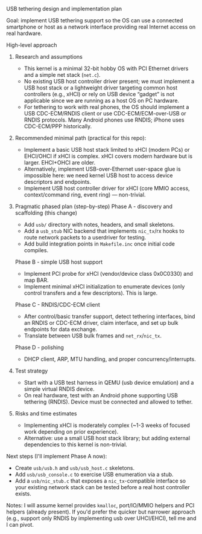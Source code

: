 USB tethering design and implementation plan

Goal: implement USB tethering support so the OS can use a connected smartphone or host as a network interface providing real Internet access on real hardware.

High-level approach

1) Research and assumptions
   - This kernel is a minimal 32-bit hobby OS with PCI Ethernet drivers and a simple net stack (`net.c`).
   - No existing USB host controller driver present; we must implement a USB host stack or a lightweight driver targeting common host controllers (e.g., xHCI) or rely on USB device “gadget” is not applicable since we are running as a host OS on PC hardware.
   - For tethering to work with real phones, the OS should implement a USB CDC-ECM/RNDIS client or use CDC-ECM/ECM-over-USB or RNDIS protocols. Many Android phones use RNDIS; iPhone uses CDC-ECM/PPP historically.

2) Recommended minimal path (practical for this repo):
   - Implement a basic USB host stack limited to xHCI (modern PCs) or EHCI/OHCI if xHCI is complex. xHCI covers modern hardware but is larger. EHCI+OHCI are older.
   - Alternatively, implement USB-over-Ethernet user-space glue is impossible here: we need kernel USB host to access device descriptors and endpoints.
   - Implement USB host controller driver for xHCI (core MMIO access, context/command ring, event ring) — non-trivial.

3) Pragmatic phased plan (step-by-step)
   Phase A - discovery and scaffolding (this change)
     - Add `usb/` directory with notes, headers, and small skeletons.
     - Add a `usb_stub` NIC backend that implements `nic_tx`/rx hooks to route network packets to a userdriver for testing.
     - Add build integration points in `Makefile.inc` once initial code compiles.

   Phase B - simple USB host support
     - Implement PCI probe for xHCI (vendor/device class 0x0C0330) and map BAR.
     - Implement minimal xHCI initialization to enumerate devices (only control transfers and a few descriptors). This is large.

   Phase C - RNDIS/CDC-ECM client
     - After control/basic transfer support, detect tethering interfaces, bind an RNDIS or CDC-ECM driver, claim interface, and set up bulk endpoints for data exchange.
     - Translate between USB bulk frames and `net_rx`/`nic_tx`.

   Phase D - polishing
     - DHCP client, ARP, MTU handling, and proper concurrency/interrupts.

4) Test strategy
   - Start with a USB test harness in QEMU (usb device emulation) and a simple virtual RNDIS device.
   - On real hardware, test with an Android phone supporting USB tethering (RNDIS). Device must be connected and allowed to tether.

5) Risks and time estimates
   - Implementing xHCI is moderately complex (~1-3 weeks of focused work depending on prior experience).
   - Alternative: use a small USB host stack library; but adding external dependencies to this kernel is non-trivial.

Next steps (I'll implement Phase A now):
 - Create `usb/usb.h` and `usb/usb_host.c` skeletons.
 - Add `usb/usb_console.c` to exercise USB enumeration via a stub.
 - Add a `usb/nic_stub.c` that exposes a `nic_tx`-compatible interface so your existing network stack can be tested before a real host controller exists.

Notes: I will assume kernel provides `kmalloc`, port/IO/MMIO helpers and PCI helpers (already present). If you'd prefer the quicker but narrower approach (e.g., support only RNDIS by implementing usb over UHCI/EHCI), tell me and I can pivot.
